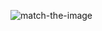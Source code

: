 ![match-the-image](https://github.com/user-attachments/assets/255ac1bc-d2b6-4213-a7ca-772801d38c95)
